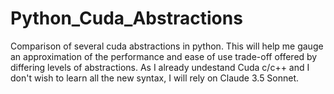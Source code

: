 # Python_Cuda_Abstractions

Comparison of several cuda abstractions in python.
This will help me gauge an approximation of the performance and ease of use trade-off offered by differing levels of abstractions.
As I already undestand Cuda c/c++ and I don't wish to learn all the new syntax, I will rely on Claude 3.5 Sonnet.

